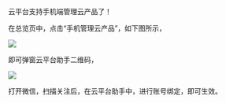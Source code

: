 
云平台支持手机端管理云产品了！

在总览页中，点击“手机管理云产品”，如下图所示，

![](http://imgcache.tcecqpoc.fsphere.cn/image/mc.qcloudimg.com/static/img/46858b690cd992dedb86d8346f5339b4/99.png)

即可弹窗云平台助手二维码，

![](http://imgcache.tcecqpoc.fsphere.cn/image/mc.qcloudimg.com/static/img/1d0e61b704633bf1ae8adf28782d7786/999.png)

打开微信，扫描关注后，在云平台助手中，进行账号绑定，即可生效。